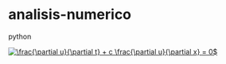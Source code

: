 # analisis-numerico
python

<a href="https://www.codecogs.com/eqnedit.php?latex=\frac{\partial u}{\partial t} + c \frac{\partial u}{\partial x} = 0$" target="_blank"><img src="https://latex.codecogs.com/gif.latex?\frac{\partial u}{\partial t} + c \frac{\partial u}{\partial x} = 0$" title="\frac{\partial u}{\partial t} + c \frac{\partial u}{\partial x} = 0$" /></a>
